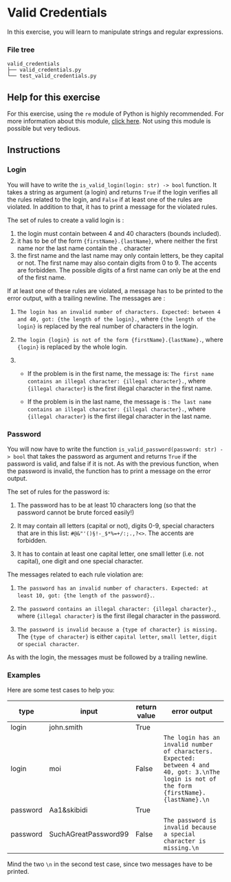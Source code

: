 # Valid Credentials

In this exercise, you will learn to manipulate strings and regular expressions.

### File tree

```
valid_credentials
├── valid_credentials.py
└── test_valid_credentials.py
```

## Help for this exercise

For this exercise, using the `re` module of Python is highly recommended. For more information about this module, [click here](https://docs.python.org/3/howto/regex.html). Not using this module is possible but very tedious.

## Instructions

### Login

You will have to write the `is_valid_login(login: str) -> bool` function. It takes a string as argument (a login) and returns `True` if the login verifies all the rules related to the login, and `False` if at least one of the rules are violated. In addition to that, it has to print a message for the violated rules.

The set of rules to create a valid login is :

1. the login must contain between 4 and 40 characters (bounds included).
2. it has to be of the form `{firstName}.{lastName}`, where neither the first name nor the last name contain the `.` character
3. the first name and the last name may only contain letters, be they capital or not. The first name may also contain digits from 0 to 9. The accents are forbidden. The possible digits of a first name can only be at the end of the first name.

If at least one of these rules are violated, a message has to be printed to the error output, with a trailing newline. The messages are : 

1. `The login has an invalid number of characters. Expected: between 4 and 40, got: {the length of the login}.`, where `{the length of the login}` is replaced by the real number of characters in the login.

2. `The login {login} is not of the form {firstName}.{lastName}.`, where `{login}` is replaced by the whole login.

3. 
    - If the problem is in the first name, the message is: `The first name contains an illegal character: {illegal character}.`, where `{illegal character}` is the first illegal character in the first name.

    - If the problem is in the last name, the message is : `The last name contains an illegal character: {illegal character}.`, where `{illegal character}` is the first illegal character in the last name.


### Password

You will now have to write the function `is_valid_password(password: str) -> bool` that takes the password as argument and returns `True` if the password is valid, and false if it is not. As with the previous function, when the password is invalid, the function has to print a message on the error output.

The set of rules for the password is:

1. The password has to be at least 10 characters long (so that the password cannot be brute forced easily!)

2. It may contain all letters (capital or not), digits 0-9, special characters that are in this list: `#@&"'()§!-_$*%=+/:;.,?<>`. The accents are forbidden.

3. It has to contain at least one capital letter, one small letter (i.e. not capital), one digit and one special character.

The messages related to each rule violation are:

1. `The password has an invalid number of characters. Expected: at least 10, got: {the length of the password}.`.

2. `The password contains an illegal character: {illegal character}.`, where `{illegal character}` is the first illegal character in the password.

3. `The password is invalid because a {type of character} is missing.` The `{type of character}` is either `capital letter`, `small letter`, `digit` or `special character`.

As with the login, the messages must be followed by a trailing newline.

### Examples

Here are some test cases to help you:

| type     | input                | return value | error output                                                                                                                             |
|----------|----------------------|--------------|------------------------------------------------------------------------------------------------------------------------------------------|
| login    | john.smith     | True         |                                                                                                                                          |
| login    | moi                  | False        | `The login has an invalid number of characters. Expected: between 4 and 40, got: 3.\nThe login is not of the form {firstName}.{lastName}.\n` |
| password | Aa1&skibidi          | True         |                                                                                                                                          |
| password | SuchAGreatPassword99 | False        | `The password is invalid because a special character is missing.\n`                                                                          |

Mind the two `\n` in the second test case, since two messages have to be printed.
